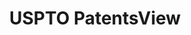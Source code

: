 ---
bigquery: https://console.cloud.google.com/bigquery?p=patents-public-data&d=patentsview&page=dataset
citation: Attribution should be given to PatentsView for use, distribution, or derivative
  works.
code: https://github.com/CSSIP-AIR/PatentsView-Code-Snippets/
contributors: USPTO
cost: None
description: 'PatentsView includes US patent data including raw data (summaries, applications,
  pregrant applications), disambugations of inventors and assignees, and inventor
  gender estimates.  Also foreign priority data, # of figures and sheets, and government
  interest statements.'
documentation: https://patentsview.org/query/builder-faqs
last_edit: 04/11/2022, 21:24:56
location: https://patentsview.org/
maintained_by: USPTO
record_creation_timestamp: 12/2/2020 17:20:46
schema_fields:
- length
- male
- term_disclaimer
- term_extension
- num
- num_sheets
- name_last
- kind
- withdrawn
- patent_id
- disamb_assignee_id_20190820
- symbol_position
- subgroup
- _102_date
- uuid
- field_title
- organization_id
- disamb_inventor_id_20181127
- disamb_assignee_id_20181127
- disamb_inventor_id_20170307
- state
- mainclass_id
- gi_statement
- county
- lapse_of_patent
- text
- name
- disamb_inventor_id_20190820
- reldocno
- filename
- rawassignee_id
- level_two
- disamb_assignee_id_20200929
- ipc_version_indicator
- id
- attribution_status
- disamb_inventor_id_20191008
- doc_type
- disamb_assignee_id_20191008
- application_id
- main_group
- country_transformed
- action_date
- disamb_assignee_id_20191231
- classification_status
- latitude
- male_flag
- category
- disclaimer_date
- sector_title
- disamb_inventor_id_20191231
- term_grant
- publication_number
- disamb_inventor_id_20201229
- section
- subsection_id
- ipc_class
- role
- relkind
- rawlocation_id
- group_id
- number
- name_first
- variety
- field_id
- latin_name
- title
- subcategory_id
- disamb_assignee_id_20200630
- doctype
- country
- designation
- rawinventor_id
- disamb_inventor_id_20170808
- sequence
- f371_date
- series_code
- deceased
- date
- subclass_id
- city
- num_figures
- disamb_inventor_id_20171003
- rel_id
- level_three
- _371_date
- abstract
- latlong
- disamb_inventor_id_20200630
- subgroup_id
- inventor_id
- exemplary
- disamb_inventor_id_20190312
- disamb_assignee_id_20190312
- group
- lawyer_id
- disamb_inventor_id_20200331
- status
- classification_level
- dependent
- disamb_inventor_id_20180528
- type
- classification_value
- state_fips
- fname
- num_claims
- assignee_id
- f102_date
- organization
- classification_data_source
- county_fips
- section_id
- lname
- disamb_inventor_id_20171226
- location_id
- contract_award_number
- citation_id
- disamb_inventor_id_20200929
- category_id
- subclass
- applicant_type
- disamb_assignee_id_20200331
- rule_47
- longitude
- level_one
shortname: patentsview
tags:
- disambiguation
- United States
- gender
terms_of_use: Creative Commons Attribution 4.0 International License.
timeframe: 1963-1999
title: USPTO PatentsView
uuid: cf1780b1-e265-4e49-8d1d-83b9cfe0fd9a
---